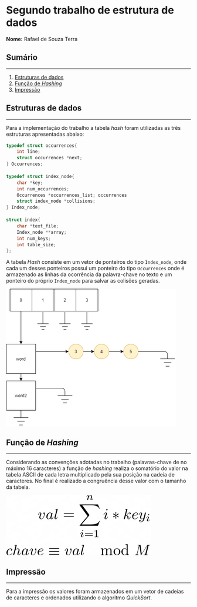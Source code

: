 # Segundo trabalho de estrutura de dados

**Nome:**  Rafael de Souza Terra

## Sumário 
___
1. [Estruturas de dados](#estrutura-de-dados)
2. [Função de *Hashing*](#função-de-hashing)
3. [Impressão](#impressão)

## Estruturas de dados
___
Para a implementação do trabalho a tabela *hash* foram utilizadas as três estruturas apresentadas abaixo:

```c
typedef struct occurrences{
    int line;
    struct occurrences *next;
} Occurrences;

typedef struct index_node{
    char *key;                    
    int num_occurrences;           
    Occurrences *occurrences_list; occurrences
    struct index_node *collisions; 
} Index_node;

struct index{
    char *text_file;
    Index_node **array;
    int num_keys;
    int table_size;
}; 
```
A tabela *Hash* consiste em um vetor de ponteiros do tipo `Index_node`, onde cada um desses ponteiros possui um ponteiro do tipo `Occurrences` onde é armazenado as linhas da ocorrência da palavra-chave no texto e um ponteiro do próprio `Index_node` para salvar as colisões geradas.

![Estrutura](/image.png)

## Função de *Hashing* 
___
Considerando as convenções adotadas no trabalho (palavras-chave de no máximo 16 caracteres) a função de *hashing* realiza o somatório do valor na tabela ASCII de cada letra multiplicado pela sua posição na cadeia de caracteres. No final é realizado a congruência desse valor com o tamanho da tabela.

![equação](./eq.png)

## Impressão
___

Para a impressão os valores foram armazenados em um vetor de cadeias de caracteres e ordenados utilizando o algoritmo *QuickSort*.


